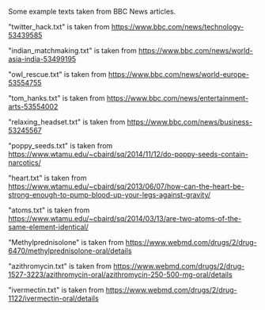 Some example texts taken from BBC News articles.

"twitter_hack.txt" is taken from https://www.bbc.com/news/technology-53439585

"indian_matchmaking.txt" is taken from https://www.bbc.com/news/world-asia-india-53499195

"owl_rescue.txt" is taken from https://www.bbc.com/news/world-europe-53554755

"tom_hanks.txt" is taken from  https://www.bbc.com/news/entertainment-arts-53554002

"relaxing_headset.txt" is taken from https://www.bbc.com/news/business-53245567

"poppy_seeds.txt" is taken from https://www.wtamu.edu/~cbaird/sq/2014/11/12/do-poppy-seeds-contain-narcotics/

"heart.txt" is taken from https://www.wtamu.edu/~cbaird/sq/2013/06/07/how-can-the-heart-be-strong-enough-to-pump-blood-up-your-legs-against-gravity/

"atoms.txt" is taken from https://www.wtamu.edu/~cbaird/sq/2014/03/13/are-two-atoms-of-the-same-element-identical/

"Methylprednisolone" is taken from https://www.webmd.com/drugs/2/drug-6470/methylprednisolone-oral/details

"azithromycin.txt" is taken from https://www.webmd.com/drugs/2/drug-1527-3223/azithromycin-oral/azithromycin-250-500-mg-oral/details

"ivermectin.txt" is taken from https://www.webmd.com/drugs/2/drug-1122/ivermectin-oral/details
